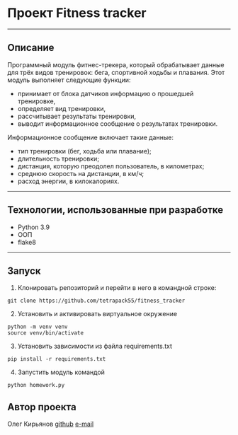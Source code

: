 # Проект Fitness tracker
___

## Описание
Программный модуль фитнес-трекера, который обрабатывает данные для трёх видов тренировок: бега, спортивной ходьбы и плавания. Этот модуль выполняет следующие функции:

- принимает от блока датчиков информацию о прошедшей тренировке,
- определяет вид тренировки,
- рассчитывает результаты тренировки,
- выводит информационное сообщение о результатах тренировки.

Информационное сообщение включает такие данные:

- тип тренировки (бег, ходьба или плавание);
- длительность тренировки;
- дистанция, которую преодолел пользователь, в километрах;
- среднюю скорость на дистанции, в км/ч;
- расход энергии, в килокалориях.
___

## Технологии, использованные при разработке
- Python 3.9
- ООП
- flake8
___

## Запуск
1. Клонировать репозиторий и перейти в него в командной строке:
```
git clone https://github.com/tetrapack55/fitness_tracker
```
2. Установить и активировать виртуальное окружение
```
python -m venv venv
source venv/bin/activate
```
3. Установить зависимости из файла requirements.txt
```
pip install -r requirements.txt
```
4. Запустить модуль командой
```
python homework.py
```


## Автор проекта
Олег Кирьянов
[github](https://github.com/tetrapack55)
[e-mail](xagatgx@yandex.ru)
